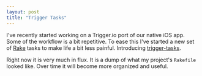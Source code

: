 ```yaml
---
layout: post
title: "Trigger Tasks"
---
```

I've recently started working on a Trigger.io port of our native iOS app. Some of the workflow is
a bit repetitive. To ease this I've started a new set of [Rake](http://rake.rubyforge.org/) tasks
to make life a bit less painful. Introducing [trigger-tasks](https://github.com/MarkBorcherding/trigger-tasks).

Right now it is very much in flux. It is a dump of what my project's `Rakefile` looked like. Over time
it will become more organized and useful.
